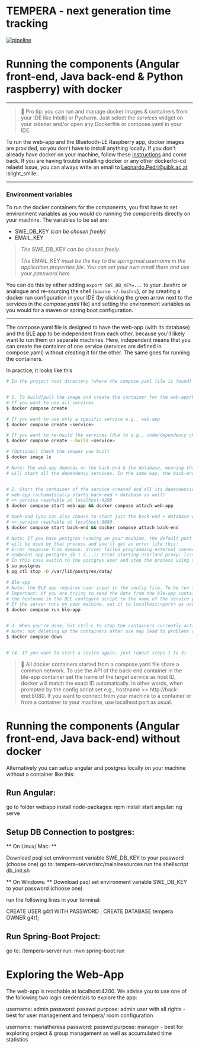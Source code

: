 TEMPERA - next generation time tracking
=======================================

[![pipeline](https://git.uibk.ac.at/informatik/qe/swess24/group4/g4t1/badges/main/pipeline.svg)](https://git.uibk.ac.at/informatik/qe/swess24/group4/g4t1/-/commits/main/)

# Running the components (Angular front-end, Java back-end & Python raspberry) with docker

---

> :rocket:
> Pro tip: you can run and manage docker images & containers from your IDE like Intellij or Pycharm.
> Just select the *services* widget on your sidebar and/or open any Dockerfile or compose.yaml in your IDE.

To run the web-app and the Bluetooth-LE Raspberry app,
docker images are provided, so you don't have to install anything locally.
If you don't already have docker on your machine, follow these [instructions](https://docs.docker.com/get-docker/) and
come back. If you are having trouble installing docker or any other docker/ci-cd relaetd issue,
you can always write an email to Leonardo.Pedri@uibk.ac.at :slight_smile:.

---

### Environment variables

To run the docker containers for the components, you first have to set environment variables as you would do
running the components directly on your machine. The variables to be set are:

* SWE_DB_KEY *(can be chosen freely)*
* EMAIL_KEY
 
> *The* SWE_DB_KEY *can be chosen freely.*
> 
> *The* EMAIL_KEY *must be the key to the spring.mail.username in the application.properties file. You can set your 
> own email there and use your password here*

You can do this by either adding `export SWE_DB_KEY=...` to your .bashrc or analogue and re-sourcing the shell 
(`source ~/.bashrc`), or by creating a docker run configuration in your IDE (by clicking the green arrow next to the 
services in the *compose.yaml* file) and setting the environment variables as you would for a maven or spring boot
configuration.

---

The compose.yaml file is designed to have the web-app (with its database) and the BLE app to be independent from each
other,
because you'll likely want to run them on separate machines. Here, independent means that you can create the container
of one
service (services are defined in compose.yaml) without creating it for the other. The same goes for running the
containers.

In practice, it looks like this

```bash
# In the project root directory (where the compose.yaml file is found)


# 1. To build/pull the image and create the container for the web-app/ble-app services from the compose.yaml
# If you want to use all services
$ docker compose create

# If you want to use only a specific service e.g., web-app
$ docker compose create <service>

# If you want to re-build the services (due to e.g., code/dependency changes)
$ docker compose create --build <service>

# (Optional) Check the images you built
$ docker image ls

# Note: The web-app depends on the back-end & the database, meaning that starting the web-app
# will start all the dependency services. In the same way, the back-end depends on the database.


# 2. Start the container of the service created and all its dependencies
# web-app (automatically starts back-end + database as well)
# => service reachable at localhost:4200
$ docker compose start web-app && docker compose attach web-app

# back-end (you can also choose to start just the back-end + database without the web-app)
# => service reachable at localhost:8080
$ docker compose start back-end && docker compose attach back-end

# Note: If you have postgres running on your machine, the default port 5432
# will be used by that process and you'll get an error like this:
# Error response from daemon: driver failed programming external connectivity on 
# endpoint app-postgres_db-1 (...): Error starting userland proxy: listen tcp4 0.0.0.0:5432: bind: address already in use
# In this case switch to the postgres user and stop the process using that port
$ su postgres
$ pg_ctl stop -D /var/lib/postgres/data/

# Ble-app
# Note: the BLE app requires user input in the config file. To be run in interactive mode, you have to use docker run.
# Important: if you are trying to send the data from the ble-app container to the back-end container, you have to set
# the hostname in the BLE configure script to the name of the service you are trying to reach, i.e., back-end:8080.
# If the server runs on your machine, set it to localhost:<port> as usual (see the note below for more info on this).
$ docker compose run ble-app


# 3. When you're done, hit ctrl-c to stop the containers currently active in your terminal. Then, delete the containers.
# Note: not deleting up the containers after use may lead to problems at the next start-up!
$ docker compose down


# (4. If you want to start a sevice again, just repeat steps 1 to 3)
```

> :mega:
> All docker containers started from a compose.yaml file share a common network. To use the API of the back-end
> container in the ble-app container set the name of the target service as host ID, docker will match
> the exact ID automatically. In other words, when prompted by the config script set e.g.,
> hostname >> http://back-end:8080.
> If you want to connect from your machine to a container or from a container to your machine, use localhost:port as
> usual.


# Running the components (Angular front-end, Java back-end) without docker
Alternatively you can setup angular and postgres locally on your machine without a container like this:

## Run Angular:
go to folder webapp
install node-packages: npm install
start angular: ng serve



## Setup DB Connection to postgres:
** On Linux/ Mac: **

Download psql
set environment variable SWE_DB_KEY to your password (choose one)
go to: tempera-server/src/main/resources
run the shellscript db_init.sh


** On Windows: **
Download psql
set environment variable SWE_DB_KEY to your password (choose one) 

run the following lines in your terminal:

CREATE USER g4t1 WITH PASSWORD <your Password>;
CREATE DATABASE tempera OWNER g4t1;



## Run Spring-Boot Project:

go to: /tempera-server
run: mvn spring-boot:run



# Exploring the Web-App

The web-app is reachable at localhost:4200.  We advise you to use one of the following two login credentials to explore the app:

username: admin
password:  passwd
purpose: admin user with all rights  - best for user management and tempera/ room configuration

username: mariatheresa
password: passwd
purpose: manager - best for exploring project & group management as well as accumulated time statistics

